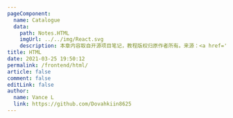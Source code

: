 ```yaml
---
pageComponent:
  name: Catalogue
  data:
    path: Notes.HTML
    imgUrl: ../../img/React.svg
    description: 本章内容取自开源项目笔记，教程版权归原作者所有。来源：<a href='https://github.com/xugaoyi/vuepress-theme-vdoing' target='_blank'>vuepress-theme-vdoing</a>
title: HTML
date: 2021-03-25 19:50:12
permalink: /frontend/html/
article: false
comment: false
editLink: false
author:
  name: Vance L
  link: https://github.com/Dovahkiin8625
---
```

